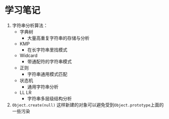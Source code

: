 # 学习笔记

1. 字符串分析算法：
    + 字典树
        + 大量高重复字符串的存储与分析
    + KMP
        + 在长字符串里找模式
    + Widcard
        + 带通配符的字符串模式
    + 正则
        + 字符串通用模式匹配
    + 状态机
        + 通用字符串分析
    + LL LR
        + 字符串多层级结构分析
2. `Object.create(null)` 这样新建的对象可以避免受到`Object.prototype`上面的一些污染
